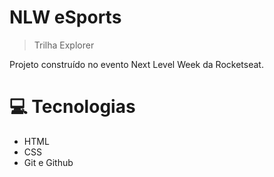 # NLW eSports

>Trilha Explorer

Projeto construído no evento Next Level Week da Rocketseat.

# 💻 Tecnologias
- HTML
- CSS
- Git e Github
